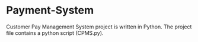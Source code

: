 # Payment-System
Customer Pay Management System project is written in Python. The project file contains a python script (CPMS.py). 
